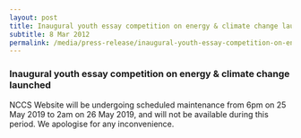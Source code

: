 ```yaml
---
layout: post
title: Inaugural youth essay competition on energy & climate change launched
subtitle: 8 Mar 2012
permalink: /media/press-release/inaugural-youth-essay-competition-on-energy-climate-change-launched
---
```


### Inaugural youth essay competition on energy & climate change launched

NCCS Website will be undergoing scheduled maintenance
from 6pm on 25 May 2019 to 2am on 26 May 2019, and will not be available during this period.
We apologise for any inconvenience.